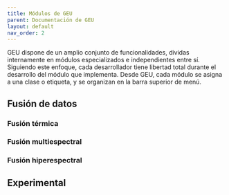 ```yaml
---
title: Módulos de GEU
parent: Documentación de GEU
layout: default
nav_order: 2
---
```


GEU dispone de un amplio conjunto de funcionalidades, dividas internamente en módulos especializados e independientes entre sí. Siguiendo este enfoque, cada desarrollador tiene libertad total durante el desarrollo del módulo que implementa. Desde GEU, cada módulo se asigna a una clase o etiqueta, y se organizan en la barra superior de menú.

## Fusión de datos

### Fusión térmica

### Fusión multiespectral

### Fusión hiperespectral

## Experimental



